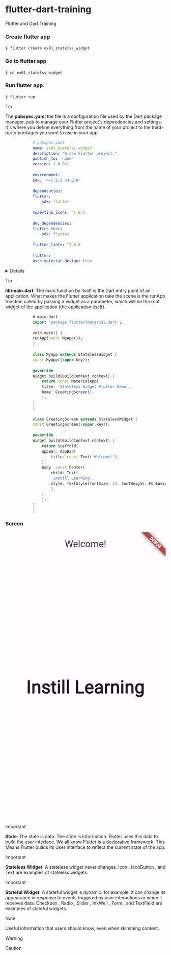 # flutter-dart-training
Flutter and Dart Training

### Create flutter app
`$ flutter create ex01_statelss_widget`

### Go to flutter app
``$ cd ex01_statelss_widget``

### Run flutter app
``$ flutter run``



> [!TIP]
> The **pubspec.yaml** the file is a configuration file used by the Dart package manager, pub to manage your Flutter project's dependencies and settings. It's where you define everything from the name of your project to the third-party packages you want to use in your app.   
```yaml
            # pubspec.yaml
            name: ex01_statelss_widget
            description: "A new Flutter project."
            publish_to: 'none' 
            version: 1.0.0+1

            environment:
            sdk: '>=3.2.3 <4.0.0'

            dependencies:
            flutter:
                sdk: flutter

            cupertino_icons: ^1.0.2

            dev_dependencies:
            flutter_test:
                sdk: flutter

            flutter_lints: ^2.0.0

            flutter:
            uses-material-design: true

```
<details>

</details>

> [!TIP]
> **lib/main.dart**: The main function by itself is the Dart entry point of an application. What makes the Flutter application take the scene is the runApp function called by passing a widget as a parameter, which will be the root widget of the application (the application itself).
```dart
            # main.dart
            import 'package:flutter/material.dart';

            void main() {
            runApp(const MyApp());
            }

            class MyApp extends StatelessWidget {
            const MyApp({super.key});

            @override
            Widget build(BuildContext context) {
                return const MaterialApp(
                title: 'Stateless Widget Flutter Demo',
                home: GreetingScreen(),
                );
            }
            }

            class GreetingScreen extends StatelessWidget {
            const GreetingScreen({super.key});

            @override
            Widget build(BuildContext context) {
                return Scaffold(
                appBar: AppBar(
                    title: const Text('Welcome!'),
                ),
                body: const Center(
                    child: Text(
                    'Instill Learning',
                    style: TextStyle(fontSize: 24, fontWeight: FontWeight.bold ),
                    ),
                ),
                );
            }
            }
```
### Screen
![stateless widge example](https://github.com/progaurab/flutter-dart-training/blob/master/flutter_Apps/screenshots/ex01_statelss_widget.png)

> [!IMPORTANT]
> **State**: The state is data. The state is information. Flutter uses this data to build the user interface. We all know Flutter is a declarative framework. This Means Flutter builds its User Interface to reflect the current state of the app.

> [!IMPORTANT]
> **Stateless Widget**: A stateless widget never changes. Icon , IconButton , and Text are examples of stateless widgets.

> [!IMPORTANT]
> **Stateful Widget**: A stateful widget is dynamic: for example, it can change its appearance in response to events triggered by user interactions or when it receives data. Checkbox , Radio , Slider , InkWell , Form , and TextField are examples of stateful widgets.



> [!NOTE]
> Useful information that users should know, even when skimming content.

> [!WARNING]
> 

> [!CAUTION]
> 
